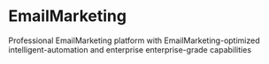 # EmailMarketing
Professional EmailMarketing platform with EmailMarketing-optimized intelligent-automation and enterprise enterprise-grade capabilities
